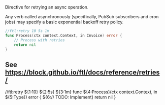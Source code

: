 Directive for retrying an async operation.

Any verb called asynchronously (specifically, PubSub subscribers and cron jobs) may specify a basic exponential backoff retry policy.

```go
//ftl:retry 10 5s 1m
func Process(ctx context.Context, in Invoice) error {
    // Process with retries
    return nil
}
```

See https://block.github.io/ftl/docs/reference/retries/
---

//ftl:retry ${1:10} ${2:5s} ${3:1m}
func ${4:Process}(ctx context.Context, in ${5:Type}) error {
	${6:// TODO: Implement}
	return nil
}
